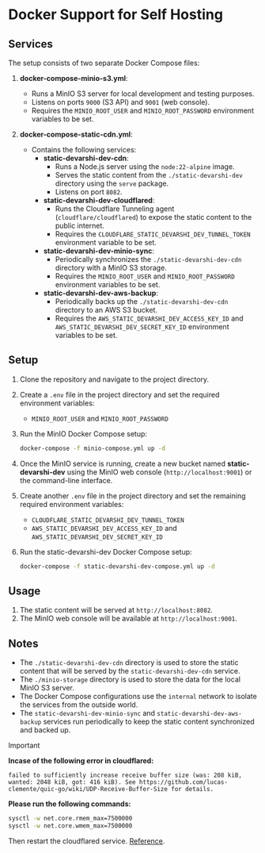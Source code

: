 # Docker Support for Self Hosting

## Services

The setup consists of two separate Docker Compose files:

1. **docker-compose-minio-s3.yml**:
   - Runs a MinIO S3 server for local development and testing purposes.
   - Listens on ports `9000` (S3 API) and `9001` (web console).
   - Requires the `MINIO_ROOT_USER` and `MINIO_ROOT_PASSWORD` environment variables to be set.

2. **docker-compose-static-cdn.yml**:
   - Contains the following services:
     - **static-devarshi-dev-cdn**:
       - Runs a Node.js server using the `node:22-alpine` image.
       - Serves the static content from the `./static-devarshi-dev` directory using the `serve` package.
       - Listens on port `8082`.
     - **static-devarshi-dev-cloudflared**:
       - Runs the Cloudflare Tunneling agent (`cloudflare/cloudflared`) to expose the static content to the public internet.
       - Requires the `CLOUDFLARE_STATIC_DEVARSHI_DEV_TUNNEL_TOKEN` environment variable to be set.
     - **static-devarshi-dev-minio-sync**:
       - Periodically synchronizes the `./static-devarshi-dev-cdn` directory with a MinIO S3 storage.
       - Requires the `MINIO_ROOT_USER` and `MINIO_ROOT_PASSWORD` environment variables to be set.
     - **static-devarshi-dev-aws-backup**:
       - Periodically backs up the `./static-devarshi-dev-cdn` directory to an AWS S3 bucket.
       - Requires the `AWS_STATIC_DEVARSHI_DEV_ACCESS_KEY_ID` and `AWS_STATIC_DEVARSHI_DEV_SECRET_KEY_ID` environment variables to be set.

## Setup

1. Clone the repository and navigate to the project directory.
2. Create a `.env` file in the project directory and set the required environment variables:
   - `MINIO_ROOT_USER` and `MINIO_ROOT_PASSWORD`

3. Run the MinIO Docker Compose setup:
   ```bash
   docker-compose -f minio-compose.yml up -d
   ```
4. Once the MinIO service is running, create a new bucket named **static-devarshi-dev** using the MinIO web console (`http://localhost:9001`) or the command-line interface.
5. Create another `.env` file in the project directory and set the remaining required environment variables:
   - `CLOUDFLARE_STATIC_DEVARSHI_DEV_TUNNEL_TOKEN`
   - `AWS_STATIC_DEVARSHI_DEV_ACCESS_KEY_ID` and `AWS_STATIC_DEVARSHI_DEV_SECRET_KEY_ID`

6. Run the static-devarshi-dev Docker Compose setup:
   ```bash
   docker-compose -f static-devarshi-dev-compose.yml up -d
   ```

## Usage

1. The static content will be served at `http://localhost:8082`.
2. The MinIO web console will be available at `http://localhost:9001`.

## Notes

- The `./static-devarshi-dev-cdn` directory is used to store the static content that will be served by the `static-devarshi-dev-cdn` service.
- The `./minio-storage` directory is used to store the data for the local MinIO S3 server.
- The Docker Compose configurations use the `internal` network to isolate the services from the outside world.
- The `static-devarshi-dev-minio-sync` and `static-devarshi-dev-aws-backup` services run periodically to keep the static content synchronized and backed up.

> [!IMPORTANT]
> **Incase of the following error in cloudflared:**
>
> ```failed to sufficiently increase receive buffer size (was: 208 kiB, wanted: 2048 kiB, got: 416 kiB). See https://github.com/lucas-clemente/quic-go/wiki/UDP-Receive-Buffer-Size for details.```
>
> **Please run the following commands:**
> ```bash
> sysctl -w net.core.rmem_max=7500000
> sysctl -w net.core.wmem_max=7500000
> ```
> Then restart the cloudflared service. [Reference](https://github.com/quic-go/quic-go/wiki/UDP-Buffer-Sizes).

